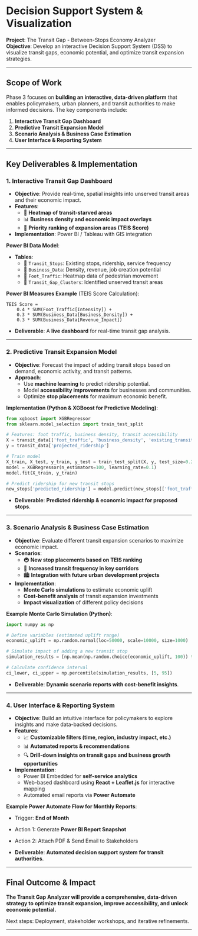 # **Decision Support System & Visualization**  
**Project**: The Transit Gap - Between-Stops Economy Analyzer  
**Objective**: Develop an interactive Decision Support System (DSS) to visualize transit gaps, economic potential, and optimize transit expansion strategies.  

---

## **Scope of Work**  
Phase 3 focuses on **building an interactive, data-driven platform** that enables policymakers, urban planners, and transit authorities to make informed decisions. The key components include:  
1. **Interactive Transit Gap Dashboard**  
2. **Predictive Transit Expansion Model**  
3. **Scenario Analysis & Business Case Estimation**  
4. **User Interface & Reporting System**  

---

## **Key Deliverables & Implementation**  

### **1. Interactive Transit Gap Dashboard**  
- **Objective**: Provide real-time, spatial insights into unserved transit areas and their economic impact.  
- **Features**:  
  - 📍 **Heatmap of transit-starved areas**  
  - 📊 **Business density and economic impact overlays**  
  - 🚦 **Priority ranking of expansion areas (TEIS Score)**  
- **Implementation**: Power BI / Tableau with GIS integration  

**Power BI Data Model**:  
- **Tables**:  
  - 📂 `Transit_Stops`: Existing stops, ridership, service frequency  
  - 🏢 `Business_Data`: Density, revenue, job creation potential  
  - 🚶 `Foot_Traffic`: Heatmap data of pedestrian movement  
  - 📍 `Transit_Gap_Clusters`: Identified unserved transit areas  

**Power BI Measures Example** (TEIS Score Calculation):  
```DAX  
TEIS Score =  
    0.4 * SUM(Foot_Traffic[Intensity]) +  
    0.3 * SUM(Business_Data[Business_Density]) +  
    0.3 * SUM(Business_Data[Revenue_Impact])
```  
- **Deliverable**: A **live dashboard** for real-time transit gap analysis.  

---

### **2. Predictive Transit Expansion Model**  
- **Objective**: Forecast the impact of adding transit stops based on demand, economic activity, and transit patterns.  
- **Approach**:  
  - Use **machine learning** to predict ridership potential.  
  - Model **accessibility improvements** for businesses and communities.  
  - Optimize **stop placements** for maximum economic benefit.  

**Implementation (Python & XGBoost for Predictive Modeling)**:  
```python  
from xgboost import XGBRegressor  
from sklearn.model_selection import train_test_split  

# Features: foot traffic, business density, transit accessibility  
X = transit_data[['foot_traffic', 'business_density', 'existing_transit_access']]  
y = transit_data['projected_ridership']  

# Train model  
X_train, X_test, y_train, y_test = train_test_split(X, y, test_size=0.2, random_state=42)  
model = XGBRegressor(n_estimators=100, learning_rate=0.1)  
model.fit(X_train, y_train)  

# Predict ridership for new transit stops  
new_stops['predicted_ridership'] = model.predict(new_stops[['foot_traffic', 'business_density', 'existing_transit_access']])  
```  
- **Deliverable**: **Predicted ridership & economic impact for proposed stops**.  

---

### **3. Scenario Analysis & Business Case Estimation**  
- **Objective**: Evaluate different transit expansion scenarios to maximize economic impact.  
- **Scenarios**:  
  - 🚇 **New stop placements based on TEIS ranking**  
  - 🚏 **Increased transit frequency in key corridors**  
  - 🏙️ **Integration with future urban development projects**  
- **Implementation**:  
  - **Monte Carlo simulations** to estimate economic uplift  
  - **Cost-benefit analysis** of transit expansion investments  
  - **Impact visualization** of different policy decisions  

**Example Monte Carlo Simulation (Python)**:  
```python  
import numpy as np  

# Define variables (estimated uplift range)  
economic_uplift = np.random.normal(loc=50000, scale=10000, size=1000)  

# Simulate impact of adding a new transit stop  
simulation_results = [np.mean(np.random.choice(economic_uplift, 100)) for _ in range(1000)]  

# Calculate confidence interval  
ci_lower, ci_upper = np.percentile(simulation_results, [5, 95])  
```  
- **Deliverable**: **Dynamic scenario reports with cost-benefit insights**.  

---

### **4. User Interface & Reporting System**  
- **Objective**: Build an intuitive interface for policymakers to explore insights and make data-backed decisions.  
- **Features**:  
  - 📈 **Customizable filters (time, region, industry impact, etc.)**  
  - 📊 **Automated reports & recommendations**  
  - 🔍 **Drill-down insights on transit gaps and business growth opportunities**  
- **Implementation**:  
  - Power BI Embedded for **self-service analytics**  
  - Web-based dashboard using **React + Leaflet.js** for interactive mapping  
  - Automated email reports via **Power Automate**  

**Example Power Automate Flow for Monthly Reports**:  
- Trigger: **End of Month**  
- Action 1: Generate **Power BI Report Snapshot**  
- Action 2: Attach PDF & Send Email to Stakeholders  

- **Deliverable**: **Automated decision support system for transit authorities**.  

---

## **Final Outcome & Impact**  
**The Transit Gap Analyzer will provide a comprehensive, data-driven strategy to optimize transit expansion, improve accessibility, and unlock economic potential.**  

Next steps: Deployment, stakeholder workshops, and iterative refinements.  

---
